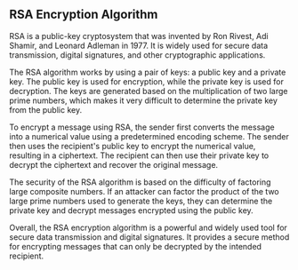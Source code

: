 ## RSA Encryption Algorithm

RSA is a public-key cryptosystem that was invented by Ron Rivest, Adi Shamir, and Leonard Adleman in 1977. It is widely used for secure data transmission, digital signatures, and other cryptographic applications.

The RSA algorithm works by using a pair of keys: a public key and a private key. The public key is used for encryption, while the private key is used for decryption. The keys are generated based on the multiplication of two large prime numbers, which makes it very difficult to determine the private key from the public key.

To encrypt a message using RSA, the sender first converts the message into a numerical value using a predetermined encoding scheme. The sender then uses the recipient's public key to encrypt the numerical value, resulting in a ciphertext. The recipient can then use their private key to decrypt the ciphertext and recover the original message.

The security of the RSA algorithm is based on the difficulty of factoring large composite numbers. If an attacker can factor the product of the two large prime numbers used to generate the keys, they can determine the private key and decrypt messages encrypted using the public key.

Overall, the RSA encryption algorithm is a powerful and widely used tool for secure data transmission and digital signatures. It provides a secure method for encrypting messages that can only be decrypted by the intended recipient.


